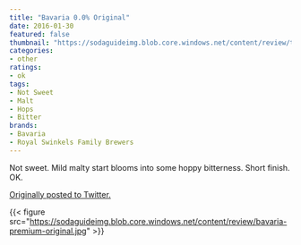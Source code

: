 ```yaml
---
title: "Bavaria 0.0% Original"
date: 2016-01-30
featured: false
thumbnail: "https://sodaguideimg.blob.core.windows.net/content/review/thumbs/bavaria-premium-original.jpg"
categories:
- other
ratings:
- ok
tags:
- Not Sweet
- Malt
- Hops
- Bitter
brands:
- Bavaria
- Royal Swinkels Family Brewers
---
```


Not sweet. Mild malty start blooms into some hoppy bitterness. Short finish. OK.

[Originally posted to Twitter.](https://twitter.com/Cavorter/status/693527972217692160)

{{< figure src="https://sodaguideimg.blob.core.windows.net/content/review/bavaria-premium-original.jpg" >}}


